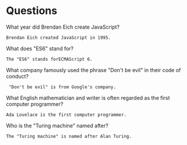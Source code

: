 # Questions

What year did Brendan Eich create JavaScript?

```
Brendan Eich created JavaScript in 1995.
```

What does "ES6" stand for?

```
The "ES6" stands forECMAScript 6.
```

What company famously used the phrase "Don't be evil" in their code of conduct?

```
 "Don't be evil" is from Google's company.
```

What English mathematician and writer is often regarded as the first computer programmer?

```
Ada Lovelace is the first computer programmer.
```

Who is the "Turing machine" named after?

```
The "Turing machine" is named after Alan Turing.
```
